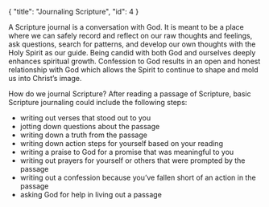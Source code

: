 { "title": "Journaling Scripture", "id": 4 }

A Scripture journal is a conversation with God.
It is meant to be a place where we can safely record and reflect
on our raw thoughts and feelings, ask questions, search for patterns,
and develop our own thoughts with the Holy Spirit as our guide.
Being candid with both God and ourselves deeply enhances spiritual growth.
Confession to God results in an open and honest relationship with God
which allows the Spirit to continue to shape and mold us into Christ’s image.

How do we journal Scripture?
After reading a passage of Scripture,
basic Scripture journaling could include the following steps:

- writing out verses that stood out to you
- jotting down questions about the passage
- writing down a truth from the passage
- writing down action steps for yourself based on your reading
- writing a praise to God for a promise that was meaningful to you
- writing out prayers for yourself or others that were prompted by the passage
- writing out a confession because you’ve fallen short of an action in the passage
- asking God for help in living out a passage
